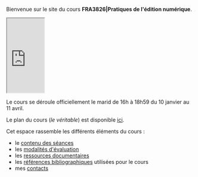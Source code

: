 
Bienvenue sur le site du cours **FRA3826|Pratiques de l'édition numérique**. 

<iframe src="https://mmellet.github.io/FRA3826_2023/slides/bilan.html" title="description"  height="200" width="100" allowfullscreen="allowfullscreen"></iframe>


Le cours se déroule officiellement le marid de 16h à 18h59 du 10 janvier au 11 avril. 

Le plan du cours (*le véritable*) est disponible [ici](./doc/FRA3826_2023.pdf).

Cet espace rassemble les différents éléments du cours : 

- le [contenu des séances](seances)
- les [modalités d'évaluation](modalites)
- les [ressources documentaires](documentation)
- les [références bibliographiques](https://www.zotero.org/groups/4823133/FRA3826-2023) utilisées pour le cours
- mes [contacts](contact)

